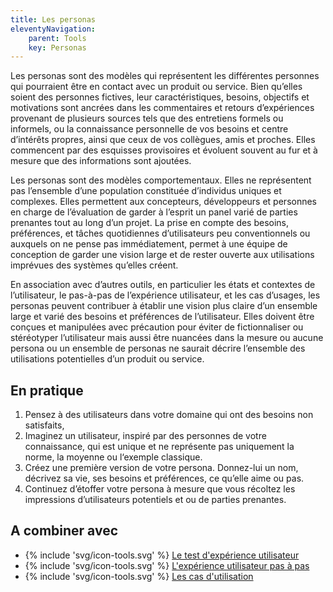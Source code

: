 ```yaml
---
title: Les personas
eleventyNavigation:
    parent: Tools
    key: Personas
---
```


Les personas sont des modèles qui représentent les différentes personnes qui pourraient être en contact avec un produit
ou service. Bien qu’elles soient des personnes fictives, leur caractéristiques, besoins, objectifs et motivations sont
ancrées dans les commentaires et retours d’expériences provenant de plusieurs sources tels que des entretiens formels ou
informels, ou la connaissance personnelle de vos besoins et centre d’intérêts propres, ainsi que ceux de vos collègues,
amis et proches. Elles commencent par des esquisses provisoires et évoluent souvent au fur et à mesure que des
informations sont ajoutées.

Les personas sont des modèles comportementaux. Elles ne représentent pas l’ensemble d’une population constituée
d’individus uniques et complexes. Elles permettent aux concepteurs, développeurs et personnes en charge de l’évaluation
de garder à l’esprit un panel varié de parties prenantes tout au long d’un projet. La prise en compte des besoins,
préférences, et tâches quotidiennes d’utilisateurs peu conventionnels ou auxquels on ne pense pas immédiatement, permet
à une équipe de conception de garder une vision large et de rester ouverte aux utilisations imprévues des systèmes
qu’elles créent.

En association avec d’autres outils, en particulier les états et contextes de l’utilisateur, le pas-à-pas de
l’expérience utilisateur, et les cas d’usages, les personas peuvent contribuer à établir une vision plus claire d’un
ensemble large et varié des besoins et préférences de l’utilisateur. Elles doivent être conçues et manipulées avec
précaution pour éviter de fictionnaliser ou stéréotyper l’utilisateur mais aussi être nuancées dans la mesure ou aucune
persona ou un ensemble de personas ne saurait décrire l’ensemble des utilisations potentielles d’un produit ou service.

## En pratique

1. Pensez à des utilisateurs dans votre domaine qui ont des besoins non satisfaits,
2. Imaginez un utilisateur, inspiré par des personnes de votre connaissance, qui est unique et ne représente pas
   uniquement la norme, la moyenne ou l‘exemple classique.
3. Créez une première version de votre persona. Donnez-lui un nom, décrivez sa vie, ses besoins et préférences, ce
   qu’elle aime ou pas.
4. Continuez d’étoffer votre persona à mesure que vous récoltez les impressions d’utilisateurs potentiels et ou de
   parties prenantes.

## A combiner avec

* {% include 'svg/icon-tools.svg' %} [Le test d'expérience utilisateur](../../outils/le-test-dexperience-utilisateur/)
* {% include 'svg/icon-tools.svg' %} [L'expérience utilisateur pas à pas](../../outils/lexperience-utilisateur-pas-a-pas/)
* {% include 'svg/icon-tools.svg' %} [Les cas d'utilisation](../../outils/les-cas-dutilisation/)
